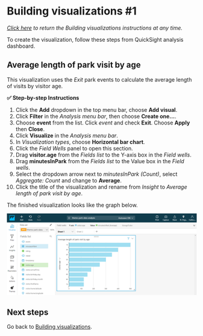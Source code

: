 # Building visualizations #1

*[Click here](../README.md) to return the *Building visualizations* instructions at any time.*

To create the visualization, follow these steps from QuickSight analysis dashboard.

## Average length of park visit by age

This visualization uses the *Exit* park events to calculate the average length of visits by visitor age.

**:white_check_mark: Step-by-step Instructions**

1. Click the **Add** dropdown in the top menu bar, choose **Add visual**.
1. Click **Filter** in the *Analysis menu bar*, then choose **Create one...**.
1. Choose **event** from the list. Click *event* and check **Exit**. Choose **Apply** then **Close**.
1. Click **Visualize** in the *Analysis menu bar*.
1. In *Visualization types*, choose **Horizontal bar chart**.
1. Click the *Field Wells* panel to open this section.
1. Drag **visitor.age** from the *Fields list* to the Y-axis box in the *Field wells*.
1. Drag **minutesInPark** from the *Fields list* to the Value box in the *Field wells*.
1. Select the dropdown arrow next to *minutesInPark (Count)*, select *Aggregate: Count* and change to **Average**.
1. Click the title of the visualization and rename from *Insight* to *Average length of park visit by age*.

The finished visualization looks like the graph below.

![Completed visualization](../../images/module5-3-visualization-1.png)

## Next steps

Go back to [Building visualizations](./README.md#building-visualizations).